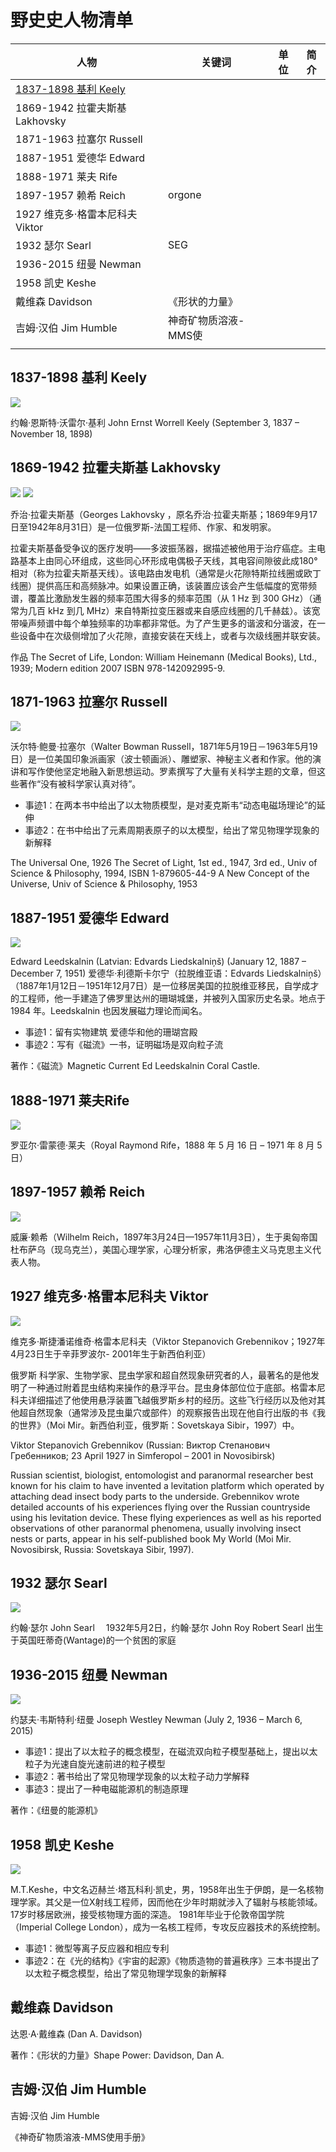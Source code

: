 
# 野史史人物清单


| 人物                                   | 关键词               | 单位 | 简介 |
|----------------------------------------|----------------------|------|------|
| [1837-1898 基利 Keely](1837keely.md) |                      |      |      |
| 1869-1942 拉霍夫斯基 Lakhovsky         |                      |      |      |
| 1871-1963 拉塞尔 Russell               |                      |      |      |
| 1887-1951 爱德华 Edward                |                      |      |      |
| 1888-1971 莱夫 Rife                    |                      |      |      |
| 1897-1957 赖希 Reich                   | orgone               |      |      |
| 1927 维克多·格雷本尼科夫 Viktor        |                      |      |      |
| 1932 瑟尔 Searl                        | SEG                  |      |      |
| 1936-2015 纽曼 Newman                  |                      |      |      |
| 1958 凯史 Keshe                        |                      |      |      |
| 戴维森 Davidson                        | 《形状的力量》         |      |      |
| 吉姆·汉伯 Jim Humble                   | 神奇矿物质溶液-MMS使 |      |      |
|                                        |                      |      |      |


## 1837-1898 基利 Keely

![](assets/1837keely.png)

约翰·恩斯特·沃雷尔·基利 John Ernst Worrell Keely (September 3, 1837 – November 18, 1898)

## 1869-1942 拉霍夫斯基 Lakhovsky

![](assets/1869lakhovsky.png)
![](assets/1869lakhovsky2.png)

乔治·拉霍夫斯基（Georges Lakhovsky ，原名乔治·拉霍夫斯基；1869年9月17日至1942年8月31日）是一位俄罗斯-法国工程师、作家、和发明家。

拉霍夫斯基备受争议的医疗发明——多波振荡器，据描述被他用于治疗癌症。主电路基本上由同心环组成，这些同心环形成电偶极子天线，其电容间隙彼此成180°相对（称为拉霍夫斯基天线）。该电路由发电机（通常是火花隙特斯拉线圈或欧丁线圈）提供高压和高频脉冲。如果设置正确，该装置应该会产生低幅度的宽带频谱，覆盖比激励发生器的频率范围大得多的频率范围（从 1 Hz 到 300 GHz）（通常为几百 kHz 到几 MHz）来自特斯拉变压器或来自感应线圈的几千赫兹）。该宽带噪声频谱中每个单独频率的功率都非常低。为了产生更多的谐波和分谐波，在一些设备中在次级侧增加了火花隙，直接安装在天线上，或者与次级线圈并联安装。

作品
The Secret of Life, London: William Heinemann (Medical Books), Ltd., 1939; Modern edition 2007 ISBN 978-142092995-9.

## 1871-1963 拉塞尔 Russell

![](assets/1871russell.png)

沃尔特·鲍曼·拉塞尔（Walter Bowman Russell，1871年5月19日－1963年5月19日）是一位美国印象派画家（波士顿画派）、雕塑家、神秘主义者和作家。他的演讲和写作使他坚定地融入新思想运动。罗素撰写了大量有关科学主题的文章，但这些著作“没有被科学家认真对待”。

- 事迹1：在两本书中给出了以太物质模型，是对麦克斯韦“动态电磁场理论”的延伸
- 事迹2：在书中给出了元素周期表原子的以太模型，给出了常见物理学现象的新解释

The Universal One, 1926
The Secret of Light, 1st ed., 1947, 3rd ed., Univ of Science & Philosophy, 1994, ISBN 1-879605-44-9
A New Concept of the Universe, Univ of Science & Philosophy, 1953

## 1887-1951 爱德华 Edward

![](assets/1887edward.png)

Edward Leedskalnin (Latvian: Edvards Liedskalniņš) (January 12, 1887 – December 7, 1951)
爱德华·利德斯卡尔宁（拉脱维亚语：Edvards Liedskalniņš）（1887年1月12日－1951年12月7日）是一位移居美国的拉脱维亚移民，自学成才的工程师，他一手建造了佛罗里达州的珊瑚城堡，并被列入国家历史名录。地点于 1984 年。Leedskalnin 也因发展磁力理论而闻名。

- 事迹1：留有实物建筑 爱德华和他的珊瑚宫殿
- 事迹2：写有《磁流》一书，证明磁场是双向粒子流

著作：《磁流》Magnetic Current Ed Leedskalnin Coral Castle.

## 1888-1971 莱夫Rife

![](assets/1888rife.png)

罗亚尔·雷蒙德·莱夫（Royal Raymond Rife，1888 年 5 月 16 日 – 1971 年 8 月 5 日）

## 1897-1957 赖希 Reich

![](assets/1897reich.png)

威廉·赖希（Wilhelm Reich，1897年3月24日—1957年11月3日），生于奥匈帝国杜布萨乌（现乌克兰），美国心理学家，心理分析家，弗洛伊德主义马克思主义代表人物。

## 1927 维克多·格雷本尼科夫 Viktor

![](assets/1927viktor.png)

维克多·斯捷潘诺维奇·格雷本尼科夫（Viktor Stepanovich Grebennikov；1927年4月23日生于辛菲罗波尔- 2001年生于新西伯利亚）

俄罗斯 科学家、生物学家、昆虫学家和超自然现象研究者的人，最著名的是他发明了一种通过附着昆虫结构来操作的悬浮平台。昆虫身体部位位于底部。格雷本尼科夫详细描述了他使用悬浮装置飞越俄罗斯乡村的经历。这些飞行经历以及他对其他超自然现象（通常涉及昆虫巢穴或部件）的观察报告出现在他自行出版的书《我的世界》（Moi Mir。新西伯利亚，俄罗斯：Sovetskaya Sibir，1997）中。

Viktor Stepanovich Grebennikov (Russian: Виктор Степанович Гребенников; 23 April 1927 in Simferopol – 2001 in Novosibirsk)

 Russian scientist, biologist, entomologist and paranormal researcher best known for his claim to have invented a levitation platform which operated by attaching dead insect body parts to the underside. Grebennikov wrote detailed accounts of his experiences flying over the Russian countryside using his levitation device. These flying experiences as well as his reported observations of other paranormal phenomena, usually involving insect nests or parts, appear in his self-published book My World (Moi Mir. Novosibirsk, Russia: Sovetskaya Sibir, 1997).

 ## 1932 瑟尔 Searl

![](assets/1932searl.png)

约翰·瑟尔 John Searl 　1932年5月2日，约翰·瑟尔 John Roy Robert Searl 出生于英国旺蒂奇(Wantage)的一个贫困的家庭

## 1936-2015 纽曼 Newman

![](assets/1936newman.png)

约瑟夫·韦斯特利·纽曼 Joseph Westley Newman (July 2, 1936 – March 6, 2015)

- 事迹1：提出了以太粒子的概念模型，在磁流双向粒子模型基础上，提出以太粒子为光速自旋光速前进的粒子模型
- 事迹2：著书给出了常见物理学现象的以太粒子动力学解释
- 事迹3：提出了一种电磁能源机的制造原理

著作：《纽曼的能源机》

## 1958 凯史 Keshe

![](assets/1958keshe.jpeg)

M.T.Keshe，中文名迈赫兰·塔瓦科利·凯史，男，1958年出生于伊朗，是一名核物理学家。其父是一位X射线工程师，因而他在少年时期就涉入了辐射与核能领域。17岁时移居欧洲，接受核物理方面的深造。 1981年毕业于伦敦帝国学院（Imperial College London），成为一名核工程师，专攻反应器技术的系统控制。

- 事迹1：微型等离子反应器和相应专利
- 事迹2：在《光的结构》《宇宙的起源》《物质造物的普遍秩序》三本书提出了以太粒子概念模型，给出了常见物理学现象的新解释

## 戴维森 Davidson

达恩·A·戴维森 (Dan A. Davidson)

著作：《形状的力量》Shape Power: Davidson, Dan A.

## 吉姆·汉伯 Jim Humble

吉姆·汉伯 Jim Humble

《神奇矿物质溶液-MMS使用手册》

